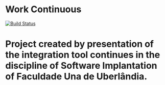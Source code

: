 # Work Continuous

[![Build Status](https://travis-ci.org/LeonardoRSilva/work-continuous.svg?branch=master)](https://travis-ci.org/LeonardoRSilva/work-continuous)

# Project created by presentation of the integration tool continues in the discipline of Software Implantation of Faculdade Una de Uberlândia.
```
